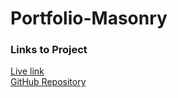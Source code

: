 # Portfolio-Masonry

### Links to Project

[Live link](https://svivoli.github.io/Portfolio-Masonry/)  
[GitHub Repository](https://github.com/svivoli/Portfolio-Masonry)
